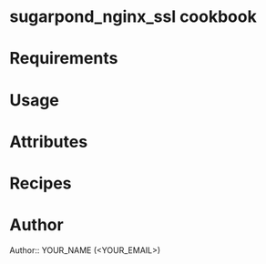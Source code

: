 # sugarpond_nginx_ssl cookbook

# Requirements

# Usage

# Attributes

# Recipes

# Author

Author:: YOUR_NAME (<YOUR_EMAIL>)
